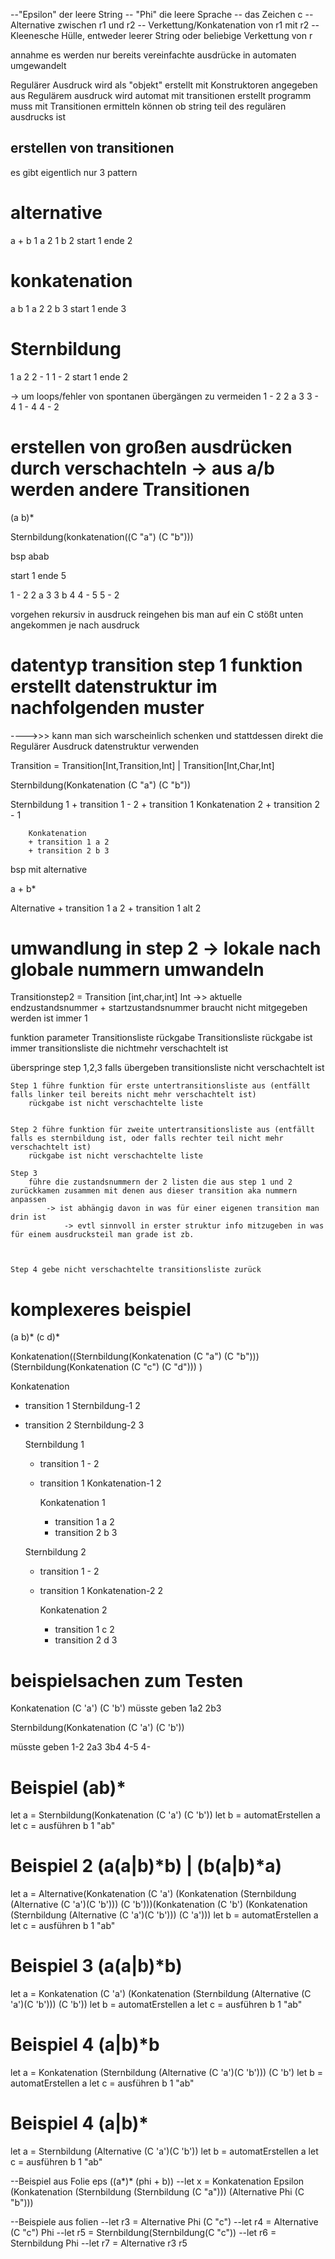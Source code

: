 
--"Epsilon" der leere String
-- "Phi" die leere Sprache
-- das Zeichen c
-- Alternative zwischen r1 und r2
-- Verkettung/Konkatenation von r1 mit r2
-- Kleenesche Hülle, entweder leerer String oder beliebige Verkettung von r


annahme es werden nur bereits vereinfachte ausdrücke in automaten umgewandelt

Regulärer Ausdruck wird als "objekt" erstellt mit Konstruktoren angegeben 
aus Regulärem ausdruck wird automat mit transitionen erstellt
programm muss mit Transitionen ermitteln können ob string teil des regulären ausdrucks ist



## erstellen von transitionen
es gibt eigentlich nur 3 pattern 

# alternative
a + b
1 a 2 
1 b 2
start 1 ende 2

# konkatenation
a b
1 a 2
2 b 3
start 1 ende 3

# Sternbildung 
1 a 2
2 - 1
1 - 2
start 1 ende 2

-> um loops/fehler von spontanen übergängen zu vermeiden 
1 - 2
2 a 3
3 - 4
1 - 4
4 - 2



# erstellen von großen ausdrücken durch verschachteln -> aus a/b werden andere Transitionen

(a b)*

Sternbildung(konkatenation((C "a") (C "b")))

bsp abab

start 1 ende 5

1 - 2
2 a 3
3 b 4
4 - 5
5 - 2


vorgehen rekursiv in ausdruck reingehen bis man auf ein C stößt unten angekommen
je nach ausdruck 




# datentyp transition step 1 funktion erstellt datenstruktur im nachfolgenden muster
---->>> kann man sich warscheinlich schenken und stattdessen direkt die Regulärer Ausdruck datenstruktur verwenden

Transition = Transition[Int,Transition,Int] | Transition[Int,Char,Int]

Sternbildung(Konkatenation (C "a") (C "b"))


Sternbildung 1
    + transition 1 - 2
    + transition 1 Konkatenation 2
    + transition 2 - 1

        Konkatenation
        + transition 1 a 2
        + transition 2 b 3

bsp mit alternative

a + b*

Alternative
    + transition 1 a 2
    + transition 1 alt 2




# umwandlung in step 2 -> lokale nach globale nummern umwandeln
Transitionstep2 = Transition [int,char,int] Int  ->> aktuelle endzustandsnummer + startzustandsnummer braucht nicht mitgegeben werden ist immer 1

funktion parameter Transitionsliste rückgabe Transitionsliste
rückgabe ist immer transitionsliste die nichtmehr verschachtelt ist

überspringe step 1,2,3 falls übergeben transitionsliste nicht verschachtelt ist

    Step 1 führe funktion für erste untertransitionsliste aus (entfällt falls linker teil bereits nicht mehr verschachtelt ist)
        rückgabe ist nicht verschachtelte liste
        

    Step 2 führe funktion für zweite untertransitionsliste aus (entfällt falls es sternbildung ist, oder falls rechter teil nicht mehr verschachtelt ist) 
        rückgabe ist nicht verschachtelte liste

    Step 3 
        führe die zustandsnummern der 2 listen die aus step 1 und 2 zurückkamen zusammen mit denen aus dieser transition aka nummern anpassen
            -> ist abhängig davon in was für einer eigenen transition man drin ist
                -> evtl sinnvoll in erster struktur info mitzugeben in was für einem ausdrucksteil man grade ist zb.



    Step 4 gebe nicht verschachtelte transitionsliste zurück


# komplexeres beispiel

(a b)* (c d)*

Konkatenation((Sternbildung(Konkatenation (C "a") (C "b")))(Sternbildung(Konkatenation (C "c") (C "d"))) )


Konkatenation 
+ transition 1 Sternbildung-1 2
+ transition 2 Sternbildung-2 3

    Sternbildung 1
    + transition 1 - 2
    + transition 1 Konkatenation-1 2

        Konkatenation 1
        + transition 1 a 2
        + transition 2 b 3

    Sternbildung 2
    + transition 1 - 2
    + transition 1 Konkatenation-2 2

        Konkatenation 2
        + transition 1 c 2
        + transition 2 d 3


# beispielsachen zum Testen

Konkatenation (C 'a') (C 'b')
müsste geben 
1a2
2b3

Sternbildung(Konkatenation (C 'a') (C 'b'))

müsste geben 
1-2
2a3
3b4
4-5
4-

# Beispiel (ab)*
let a = Sternbildung(Konkatenation (C 'a') (C 'b'))
let b = automatErstellen a
let c = ausführen b 1 "ab"


# Beispiel 2  (a(a|b)*b) | (b(a|b)*a)
let a = Alternative(Konkatenation (C 'a') (Konkatenation (Sternbildung (Alternative (C 'a')(C 'b'))) (C 'b')))(Konkatenation (C 'b') (Konkatenation (Sternbildung (Alternative (C 'a')(C 'b'))) (C 'a')))
let b = automatErstellen a
let c = ausführen b 1 "ab"

# Beispiel 3 (a(a|b)*b)
let a = Konkatenation (C 'a') (Konkatenation (Sternbildung (Alternative (C 'a')(C 'b'))) (C 'b'))
let b = automatErstellen a
let c = ausführen b 1 "ab"

# Beispiel 4 (a|b)*b
let a = Konkatenation (Sternbildung (Alternative (C 'a')(C 'b'))) (C 'b')
let b = automatErstellen a
let c = ausführen b 1 "ab"

# Beispiel 4 (a|b)*
let a = Sternbildung (Alternative (C 'a')(C 'b'))
let b = automatErstellen a
let c = ausführen b 1 "ab"


--Beispiel aus Folie eps ((a*)* (phi + b))
--let x = Konkatenation Epsilon (Konkatenation (Sternbildung (Sternbildung (C "a"))) (Alternative Phi (C "b")))

--Beispiele aus folien 
--let r3 = Alternative Phi (C "c")
--let r4 = Alternative (C "c") Phi
--let r5 = Sternbildung(Sternbildung(C "c"))
--let r6 = Sternbildung Phi
--let r7 = Alternative r3 r5
